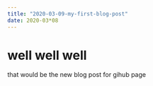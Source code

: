 ```yaml
---
title: "2020-03-09-my-first-blog-post"
date: 2020-03*08
---
```


# well well well
that would be the new blog post for gihub page 
